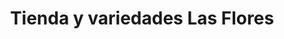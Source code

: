 ---
title: "Tienda y variedades Las Flores"
url: /san-miguel/tienda-y-variedades-las-flores/
shop: Allgemein
---